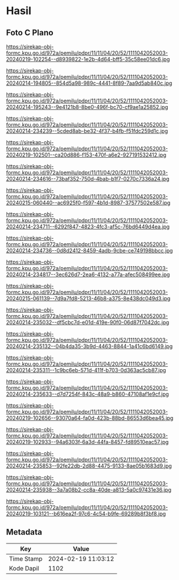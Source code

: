 # Hasil

## Foto C Plano

https://sirekap-obj-formc.kpu.go.id/972a/pemilu/pdpr/11/11/04/20/52/1111042052003-20240219-102254--d8939822-1e2b-4d64-bff5-35c58ee01dc6.jpg

https://sirekap-obj-formc.kpu.go.id/972a/pemilu/pdpr/11/11/04/20/52/1111042052003-20240214-194805--854d5a98-989c-4441-8f89-7aa9d5ab840c.jpg

https://sirekap-obj-formc.kpu.go.id/972a/pemilu/pdpr/11/11/04/20/52/1111042052003-20240214-195243--9e4121b8-8be0-496f-bc70-cf9ae1a25852.jpg

https://sirekap-obj-formc.kpu.go.id/972a/pemilu/pdpr/11/11/04/20/52/1111042052003-20240214-234239--5cded8ab-be32-4f37-b4fb-f51fdc259d1c.jpg

https://sirekap-obj-formc.kpu.go.id/972a/pemilu/pdpr/11/11/04/20/52/1111042052003-20240219-102501--ca20d886-f153-470f-a6e2-927191532412.jpg

https://sirekap-obj-formc.kpu.go.id/972a/pemilu/pdpr/11/11/04/20/52/1111042052003-20240214-234616--73baf352-750d-4bab-b1f7-0270c7336a24.jpg

https://sirekap-obj-formc.kpu.go.id/972a/pemilu/pdpr/11/11/04/20/52/1111042052003-20240215-060440--ac6925f0-f597-4b1d-8987-37577502e587.jpg

https://sirekap-obj-formc.kpu.go.id/972a/pemilu/pdpr/11/11/04/20/52/1111042052003-20240214-234711--6292f847-4823-4fc3-af5c-76bd6449d4ea.jpg

https://sirekap-obj-formc.kpu.go.id/972a/pemilu/pdpr/11/11/04/20/52/1111042052003-20240214-234736--0d8d2412-8459-4adb-9cbe-ce749198bbcc.jpg

https://sirekap-obj-formc.kpu.go.id/972a/pemilu/pdpr/11/11/04/20/52/1111042052003-20240214-234817--3ec626d7-2ea6-4132-a77a-afec508499ee.jpg

https://sirekap-obj-formc.kpu.go.id/972a/pemilu/pdpr/11/11/04/20/52/1111042052003-20240215-061139--7d9a7fd8-5213-46b8-a375-8e438dc049d3.jpg

https://sirekap-obj-formc.kpu.go.id/972a/pemilu/pdpr/11/11/04/20/52/1111042052003-20240214-235032--df5cbc7d-e01d-419e-90f0-06d87f7042dc.jpg

https://sirekap-obj-formc.kpu.go.id/972a/pemilu/pdpr/11/11/04/20/52/1111042052003-20240214-235132--04b4da35-3b9d-4463-8844-1a41c6bd6149.jpg

https://sirekap-obj-formc.kpu.go.id/972a/pemilu/pdpr/11/11/04/20/52/1111042052003-20240214-235311--1c9bc6eb-571d-411f-b703-0d363ac5cb87.jpg

https://sirekap-obj-formc.kpu.go.id/972a/pemilu/pdpr/11/11/04/20/52/1111042052003-20240214-235633--d7d7254f-843c-48a9-b860-47108af1e9cf.jpg

https://sirekap-obj-formc.kpu.go.id/972a/pemilu/pdpr/11/11/04/20/52/1111042052003-20240219-102656--93070a64-fa0d-423b-88bd-86553d6bea45.jpg

https://sirekap-obj-formc.kpu.go.id/972a/pemilu/pdpr/11/11/04/20/52/1111042052003-20240219-102933--94a6303f-6a3d-44fa-8457-fd89510eac57.jpg

https://sirekap-obj-formc.kpu.go.id/972a/pemilu/pdpr/11/11/04/20/52/1111042052003-20240214-235853--92fe22db-2d88-4475-9133-8ae05b1683d9.jpg

https://sirekap-obj-formc.kpu.go.id/972a/pemilu/pdpr/11/11/04/20/52/1111042052003-20240214-235938--3a7a08b2-cc8a-40de-a813-5a0c97431e36.jpg

https://sirekap-obj-formc.kpu.go.id/972a/pemilu/pdpr/11/11/04/20/52/1111042052003-20240219-103121--b616ea2f-97c6-4c54-b9fe-69289b8f3bf8.jpg


## Metadata

| Key        | Value               |
| ---------- | ------------------- |
| Time Stamp | 2024-02-19 11:03:12 |
| Kode Dapil | 1102                |



